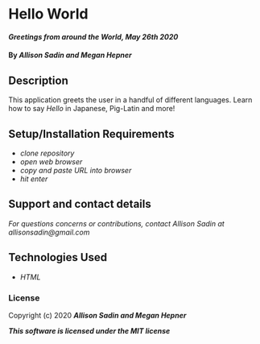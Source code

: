 # Hello World

#### _Greetings from around the World, May 26th 2020_

#### By _Allison Sadin and Megan Hepner_

## Description

This application greets the user in a handful of different languages. Learn how to say _Hello_ in Japanese, Pig-Latin and more!

## Setup/Installation Requirements

* _clone repository_
* _open web browser_
* _copy and paste URL into browser_
* _hit enter_




## Support and contact details

_For questions concerns or contributions, contact Allison Sadin
at allisonsadin@gmail.com_

## Technologies Used

* _HTML_

### License

Copyright (c) 2020 **_Allison Sadin and Megan Hepner_**

**_This software is licensed under the MIT license_**